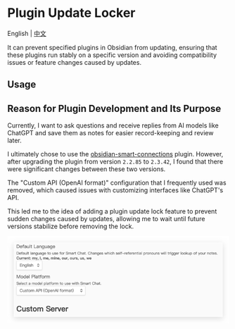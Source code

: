 # Plugin Update Locker

English | [中文](./README.zh-cn.md)

It can prevent specified plugins in Obsidian from updating, ensuring that these plugins run stably on a specific version and avoiding compatibility issues or feature changes caused by updates.

## Usage

## Reason for Plugin Development and Its Purpose

Currently, I want to ask questions and receive replies from AI models like ChatGPT and save them as notes for easier record-keeping and review later.

I ultimately chose to use the [obsidian-smart-connections](https://github.com/brianpetro/obsidian-smart-connections) plugin. However, after upgrading the plugin from version `2.2.85` to `2.3.42`, I found that there were significant changes between these two versions.

The "Custom API (OpenAI format)" configuration that I frequently used was removed, which caused issues with customizing interfaces like ChatGPT's API.

This led me to the idea of adding a plugin update lock feature to prevent sudden changes caused by updates, allowing me to wait until future versions stabilize before removing the lock.

![sidebar-1](./resources/screenshots/img-AUISYD-982847289481232101.png)



